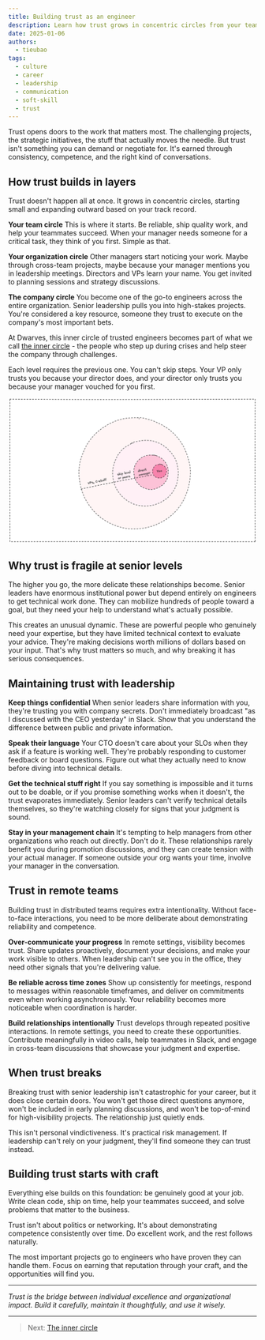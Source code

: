 ```yaml
---
title: Building trust as an engineer
description: Learn how trust grows in concentric circles from your team to company leadership through consistency and competence. Discover practical strategies for maintaining trust with senior leaders and why craft excellence forms the foundation of career advancement.
date: 2025-01-06
authors:
  - tieubao
tags:
  - culture
  - career
  - leadership
  - communication
  - soft-skill
  - trust
---
```


Trust opens doors to the work that matters most. The challenging projects, the strategic initiatives, the stuff that actually moves the needle. But trust isn't something you can demand or negotiate for. It's earned through consistency, competence, and the right kind of conversations.

## How trust builds in layers

Trust doesn't happen all at once. It grows in concentric circles, starting small and expanding outward based on your track record.

**Your team circle**
This is where it starts. Be reliable, ship quality work, and help your teammates succeed. When your manager needs someone for a critical task, they think of you first. Simple as that.

**Your organization circle**
Other managers start noticing your work. Maybe through cross-team projects, maybe because your manager mentions you in leadership meetings. Directors and VPs learn your name. You get invited to planning sessions and strategy discussions.

**The company circle**
You become one of the go-to engineers across the entire organization. Senior leadership pulls you into high-stakes projects. You're considered a key resource, someone they trust to execute on the company's most important bets.

At Dwarves, this inner circle of trusted engineers becomes part of what we call [the inner circle](the-inner-circle.md) - the people who step up during crises and help steer the company through challenges.

Each level requires the previous one. You can't skip steps. Your VP only trusts you because your director does, and your director only trusts you because your manager vouched for you first.

![](assets/trust-circle.png)

## Why trust is fragile at senior levels

The higher you go, the more delicate these relationships become. Senior leaders have enormous institutional power but depend entirely on engineers to get technical work done. They can mobilize hundreds of people toward a goal, but they need your help to understand what's actually possible.

This creates an unusual dynamic. These are powerful people who genuinely need your expertise, but they have limited technical context to evaluate your advice. They're making decisions worth millions of dollars based on your input. That's why trust matters so much, and why breaking it has serious consequences.

## Maintaining trust with leadership

**Keep things confidential**
When senior leaders share information with you, they're trusting you with company secrets. Don't immediately broadcast "as I discussed with the CEO yesterday" in Slack. Show that you understand the difference between public and private information.

**Speak their language**
Your CTO doesn't care about your SLOs when they ask if a feature is working well. They're probably responding to customer feedback or board questions. Figure out what they actually need to know before diving into technical details.

**Get the technical stuff right**
If you say something is impossible and it turns out to be doable, or if you promise something works when it doesn't, the trust evaporates immediately. Senior leaders can't verify technical details themselves, so they're watching closely for signs that your judgment is sound.

**Stay in your management chain**
It's tempting to help managers from other organizations who reach out directly. Don't do it. These relationships rarely benefit you during promotion discussions, and they can create tension with your actual manager. If someone outside your org wants your time, involve your manager in the conversation.

## Trust in remote teams

Building trust in distributed teams requires extra intentionality. Without face-to-face interactions, you need to be more deliberate about demonstrating reliability and competence.

**Over-communicate your progress**
In remote settings, visibility becomes trust. Share updates proactively, document your decisions, and make your work visible to others. When leadership can't see you in the office, they need other signals that you're delivering value.

**Be reliable across time zones**
Show up consistently for meetings, respond to messages within reasonable timeframes, and deliver on commitments even when working asynchronously. Your reliability becomes more noticeable when coordination is harder.

**Build relationships intentionally**
Trust develops through repeated positive interactions. In remote settings, you need to create these opportunities. Contribute meaningfully in video calls, help teammates in Slack, and engage in cross-team discussions that showcase your judgment and expertise.

## When trust breaks

Breaking trust with senior leadership isn't catastrophic for your career, but it does close certain doors. You won't get those direct questions anymore, won't be included in early planning discussions, and won't be top-of-mind for high-visibility projects. The relationship just quietly ends.

This isn't personal vindictiveness. It's practical risk management. If leadership can't rely on your judgment, they'll find someone they can trust instead.

## Building trust starts with craft

Everything else builds on this foundation: be genuinely good at your job. Write clean code, ship on time, help your teammates succeed, and solve problems that matter to the business.

Trust isn't about politics or networking. It's about demonstrating competence consistently over time. Do excellent work, and the rest follows naturally.

The most important projects go to engineers who have proven they can handle them. Focus on earning that reputation through your craft, and the opportunities will find you.

---

*Trust is the bridge between individual excellence and organizational impact. Build it carefully, maintain it thoughtfully, and use it wisely.*

---

> Next: [The inner circle](the-inner-circle.md)
